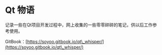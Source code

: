 # Qt 物语

记录一些在Qt项目开发过程中，网上收集的一些零零碎碎的笔记，供以后工作参考使用。

GitBook：[https://soyoo.gitbook.io/qt\_whisper/](https://soyoo.gitbook.io/qt\_whisper/)
